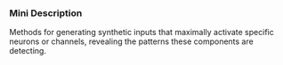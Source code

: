 ### Mini Description

Methods for generating synthetic inputs that maximally activate specific neurons or channels, revealing the patterns these components are detecting.
